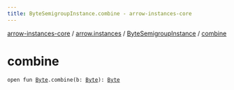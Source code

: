 ```yaml
---
title: ByteSemigroupInstance.combine - arrow-instances-core
---
```


[arrow-instances-core](../../index.html) / [arrow.instances](../index.html) / [ByteSemigroupInstance](index.html) / [combine](./combine.html)

# combine

`open fun `[`Byte`](https://kotlinlang.org/api/latest/jvm/stdlib/kotlin/-byte/index.html)`.combine(b: `[`Byte`](https://kotlinlang.org/api/latest/jvm/stdlib/kotlin/-byte/index.html)`): `[`Byte`](https://kotlinlang.org/api/latest/jvm/stdlib/kotlin/-byte/index.html)